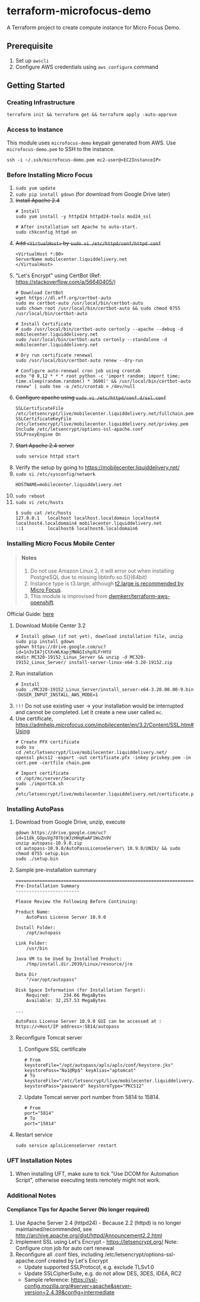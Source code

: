 # terraform-microfocus-demo
A Terraform project to create compute instance for Micro Focus Demo.

## Prerequisite
1. Set up `awscli`
2. Configure AWS credentials using `aws configure` command

## Getting Started

### Creating Infrastructure
```
terraform init && terraform get && terraform apply -auto-approve
```

### Access to Instance
This module uses `microfocus-demo` keypair generated from AWS. Use `microfocus-demo.pem` to SSH to the instance.
```
ssh -i ~/.ssh/microfocus-demo.pem ec2-user@<EC2InstanceIP>
```

### Before Installing Micro Focus
1. `sudo yum update`
2. `sudo pip install gdown` (for download from Google Drive later)
3. ~~Install Apache 2.4~~
    ```
    # Install
    sudo yum install -y httpd24 httpd24-tools mod24_ssl

    # After installation set Apache to auto-start.
    sudo chkconfig httpd on
    ```
3. ~~Add `<VirtualHost>` by `sudo vi /etc/httpd/conf/httpd.conf`~~
    ```
    <VirtualHost *:80>
    ServerName mobilecenter.liquiddelivery.net
    </VirtualHost>
    ```
4. "Let's Encrypt" using CertBot (Ref: https://stackoverflow.com/a/56640405/)
    ```
    # Download CertBot
    wget https://dl.eff.org/certbot-auto
    sudo mv certbot-auto /usr/local/bin/certbot-auto
    sudo chown root /usr/local/bin/certbot-auto && sudo chmod 0755 /usr/local/bin/certbot-auto

    # Install Certificate
    # sudo /usr/local/bin/certbot-auto certonly --apache --debug -d mobilecenter.liquiddelivery.net
    sudo /usr/local/bin/certbot-auto certonly --standalone -d mobilecenter.liquiddelivery.net

    # Dry run certificate renewal
    sudo /usr/local/bin/certbot-auto renew --dry-run

    # Configure auto-renewal cron job using crontab
    echo "0 0,12 * * * root python -c 'import random; import time; time.sleep(random.random() * 3600)' && /usr/local/bin/certbot-auto renew" | sudo tee -a /etc/crontab > /dev/null
    ```
5. ~~Configure apache using `sudo vi /etc/httpd/conf.d/ssl.conf`~~
    ```
    SSLCertificateFile /etc/letsencrypt/live/mobilecenter.liquiddelivery.net/fullchain.pem
    SSLCertificateKeyFile /etc/letsencrypt/live/mobilecenter.liquiddelivery.net/privkey.pem
    Include /etc/letsencrypt/options-ssl-apache.conf
    SSLProxyEngine On
    ```
6. ~~Start Apache 2.4 server~~
    ```
    sudo service httpd start
    ```
7. Verify the setup by going to https://mobilecenter.liquiddelivery.net/
8. `sudo vi /etc/sysconfig/network`
    ```
    HOSTNAME=mobilecenter.liquiddelivery.net
    ```
9. `sudo reboot`
10. `sudo vi /etc/hosts`
    ```
    $ sudo cat /etc/hosts
    127.0.0.1   localhost localhost.localdomain localhost4 localhost4.localdomain4 mobilecenter.liquiddelivery.net
    ::1         localhost6 localhost6.localdomain6
    ```

### Installing Micro Focus Mobile Center

> #### Notes
> 1. Do not use Amazon Linux 2, it will error out when installing PostgreSQL due to missing libtinfo.so.5()(64bit)
> 2. Instance type is t3.large, although [t2.large is recommended by Micro Focus](https://admhelp.microfocus.com/mobilecenter/en/3.1/Content/off-prem%20AWS%20installation.htm).
> 3. This module is improvised from [dwmkerr/terraform-aws-openshift](https://github.com/dwmkerr/terraform-aws-openshift/tree/release/okd-3.11).

Official Guide: [here](https://admhelp.microfocus.com/mobilecenter/en/3.2/Content/off-prem%20AWS%20installation.htm)

1. Download Mobile Center 3.2
    ```
    # Install gdown (if not yet), download installation file, unzip
    sudo pip install gdown
    gdown https://drive.google.com/uc?id=1n3vIA7jCtXvWLKapjMWAGIshpXLFrHtU
    mkdir MC320-19152_Linux_Server && unzip -d MC320-19152_Linux_Server/ install-server-linux-x64-3.20-19152.zip
    ```
2. Run installation
    ```
    # Install
    sudo ./MC320-19152_Linux_Server/install_server-x64-3.20.00.00-9.bin -DUSER_INPUT_INSTALL_AWS_MODE=1
    ```
3. `!!!` Do not use existing user -> your installation would be interrupted and cannot be completed. Let it create a new user called `mc`.
4. Use certificate, https://admhelp.microfocus.com/mobilecenter/en/3.2/Content/SSL.htm#Using
    ```
    # Create PFX certificate
    sudo su
    cd /etc/letsencrypt/live/mobilecenter.liquiddelivery.net/
    openssl pkcs12 -export -out certificate.pfx -inkey privkey.pem -in cert.pem -certfile chain.pem

    # Import certificate
    cd /opt/mc/server/Security
    sudo ./importCA.sh
    # /etc/letsencrypt/live/mobilecenter.liquiddelivery.net/certificate.pfx
    ```

### Installing AutoPass
1. Download from Google Drive, unzip, execute
    ```
    gdown https://drive.google.com/uc?id=11dk_GOpuVg707bjWJzHHqKwAF1WuZn9V
    unzip autopass-10.9.0.zip
    cd autopass-10.9.0/AutoPassLicenseServer\ 10.9.0/UNIX/ && sudo chmod 0755 setup.bin
    sudo ./setup.bin
    ```
2. Sample pre-installation summary
    ```
    ===============================================================================
    Pre-Installation Summary
    ------------------------

    Please Review the Following Before Continuing:

    Product Name:
        AutoPass License Server 10.9.0

    Install Folder:
        /opt/autopass

    Link Folder:
        /usr/bin

    Java VM to be Used by Installed Product:
        /tmp/install.dir.2039/Linux/resource/jre

    Data Dir
        "/var/opt/autopass"

    Disk Space Information (for Installation Target):
        Required:     234.66 MegaBytes
        Available: 32,257.53 MegaBytes

    ...

    AutoPass License Server 10.9.0 GUI can be accessed at :
    https://<Host/IP address>:5814/autopass
    ```
3. Reconfigure Tomcat server

    1. Configure SSL certificate
        ```
        # From
        keystoreFile="/opt/autopass/apls/apls/conf/keystore.jks" keystorePass="Na1@Rp$" keyAlias="aptomcat"
        # To
        keystoreFile="/etc/letsencrypt/live/mobilecenter.liquiddelivery.net/certificate.pfx" keystorePass="password" keystoreType="PKCS12"
        ```
    2. Update Tomcat server port number from 5814 to 15814.
        ```
        # From
        port="5814"
        # To
        port="15814"
        ```
4. Restart service
    ```
    sudo service aplsLicenseServer restart
    ```

### UFT Installation Notes
1. When installing UFT, make sure to tick "Use DCOM for Automation Script", otherwise executing tests remotely might not work.

### Additional Notes
#### Compliance Tips for Apache Server (No longer required)
1. Use Apache Server 2.4 (httpd24) - Because 2.2 (httpd) is no longer maintained/recommended, see http://archive.apache.org/dist/httpd/Announcement2.2.html
2. Implement SSL using Let's Encrypt - https://letsencrypt.org/
	Note: Configure cron job for auto cert renewal
3. Reconfigure all .conf files, including /etc/letsencrypt/options-ssl-apache.conf created by Let's Encrypt
	* Update supported SSLProtocol, e.g. exclude TLSv1.0
	* Update SSLCipherSuite, e.g. do not allow DES, 3DES, IDEA, RC2
	* Sample reference: https://ssl-config.mozilla.org/#server=apache&server-version=2.4.39&config=intermediate
